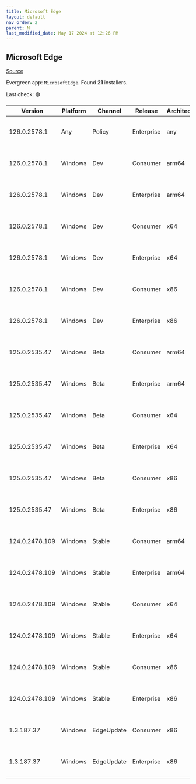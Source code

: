 ```yaml
---
title: Microsoft Edge
layout: default
nav_order: 2
parent: M
last_modified_date: May 17 2024 at 12:26 PM
---
```


## Microsoft Edge

[Source](https://www.microsoft.com/edge)

Evergreen app: `MicrosoftEdge`. Found **21** installers.

Last check: 🟢

| Version        | Platform | Channel    | Release    | Architecture | Hash                                                             | URI                                                                                                                                                                                                                                                                                                                      |
| -------------- | -------- | ---------- | ---------- | ------------ | ---------------------------------------------------------------- | ------------------------------------------------------------------------------------------------------------------------------------------------------------------------------------------------------------------------------------------------------------------------------------------------------------------------ |
| 126.0.2578.1   | Any      | Policy     | Enterprise | any          | FE7E7EA100CFCD13EC67AEB2541C62BC2BBB0B1A26E2E3EA4D0C4A3580A882E9 | [https://msedge.sf.dl.delivery.mp.microsoft.com/filestreamingservice/files/ca085dae-080b-4225-ae33-adaa33aee26a/MicrosoftEdgePolicyTemplates.cab](https://msedge.sf.dl.delivery.mp.microsoft.com/filestreamingservice/files/ca085dae-080b-4225-ae33-adaa33aee26a/MicrosoftEdgePolicyTemplates.cab)                       |
| 126.0.2578.1   | Windows  | Dev        | Consumer   | arm64        | A3533EA366821A9CA50145583C9CE3462EFA3DC56EDE79671E1E0FE7A0F5F073 | [https://msedge.sf.dl.delivery.mp.microsoft.com/filestreamingservice/files/d408c064-5d54-47ec-8723-01ad5e570a95/MicrosoftEdgeDevEnterpriseARM64.msi](https://msedge.sf.dl.delivery.mp.microsoft.com/filestreamingservice/files/d408c064-5d54-47ec-8723-01ad5e570a95/MicrosoftEdgeDevEnterpriseARM64.msi)                 |
| 126.0.2578.1   | Windows  | Dev        | Enterprise | arm64        | A3533EA366821A9CA50145583C9CE3462EFA3DC56EDE79671E1E0FE7A0F5F073 | [https://msedge.sf.dl.delivery.mp.microsoft.com/filestreamingservice/files/d408c064-5d54-47ec-8723-01ad5e570a95/MicrosoftEdgeDevEnterpriseARM64.msi](https://msedge.sf.dl.delivery.mp.microsoft.com/filestreamingservice/files/d408c064-5d54-47ec-8723-01ad5e570a95/MicrosoftEdgeDevEnterpriseARM64.msi)                 |
| 126.0.2578.1   | Windows  | Dev        | Consumer   | x64          | C4C781F5AB8F3E75AFEACA7CC5BCEBCC04412BEBA68CC71D007CFC64C56889F5 | [https://msedge.sf.dl.delivery.mp.microsoft.com/filestreamingservice/files/7f7b3666-2fc1-438b-b4a0-31521b6efd88/MicrosoftEdgeDevEnterpriseX64.msi](https://msedge.sf.dl.delivery.mp.microsoft.com/filestreamingservice/files/7f7b3666-2fc1-438b-b4a0-31521b6efd88/MicrosoftEdgeDevEnterpriseX64.msi)                     |
| 126.0.2578.1   | Windows  | Dev        | Enterprise | x64          | C4C781F5AB8F3E75AFEACA7CC5BCEBCC04412BEBA68CC71D007CFC64C56889F5 | [https://msedge.sf.dl.delivery.mp.microsoft.com/filestreamingservice/files/7f7b3666-2fc1-438b-b4a0-31521b6efd88/MicrosoftEdgeDevEnterpriseX64.msi](https://msedge.sf.dl.delivery.mp.microsoft.com/filestreamingservice/files/7f7b3666-2fc1-438b-b4a0-31521b6efd88/MicrosoftEdgeDevEnterpriseX64.msi)                     |
| 126.0.2578.1   | Windows  | Dev        | Consumer   | x86          | 3D87D08476A2AAE7DAB860C1071EF06E93DDC4DCB582CDE280F2BD328EC48D13 | [https://msedge.sf.dl.delivery.mp.microsoft.com/filestreamingservice/files/96401178-a223-4579-bd63-15ae652459d0/MicrosoftEdgeDevEnterpriseX86.msi](https://msedge.sf.dl.delivery.mp.microsoft.com/filestreamingservice/files/96401178-a223-4579-bd63-15ae652459d0/MicrosoftEdgeDevEnterpriseX86.msi)                     |
| 126.0.2578.1   | Windows  | Dev        | Enterprise | x86          | 3D87D08476A2AAE7DAB860C1071EF06E93DDC4DCB582CDE280F2BD328EC48D13 | [https://msedge.sf.dl.delivery.mp.microsoft.com/filestreamingservice/files/96401178-a223-4579-bd63-15ae652459d0/MicrosoftEdgeDevEnterpriseX86.msi](https://msedge.sf.dl.delivery.mp.microsoft.com/filestreamingservice/files/96401178-a223-4579-bd63-15ae652459d0/MicrosoftEdgeDevEnterpriseX86.msi)                     |
| 125.0.2535.47  | Windows  | Beta       | Consumer   | arm64        | 471724C9B4AF2FE671536C802D74D6F78CE5E2BDC53CAF4D0394203A16AEC357 | [https://msedge.sf.dl.delivery.mp.microsoft.com/filestreamingservice/files/5d1a7a78-1b50-4a01-a1c6-b731bfe75bec/MicrosoftEdgeBetaEnterpriseARM64.msi](https://msedge.sf.dl.delivery.mp.microsoft.com/filestreamingservice/files/5d1a7a78-1b50-4a01-a1c6-b731bfe75bec/MicrosoftEdgeBetaEnterpriseARM64.msi)               |
| 125.0.2535.47  | Windows  | Beta       | Enterprise | arm64        | 471724C9B4AF2FE671536C802D74D6F78CE5E2BDC53CAF4D0394203A16AEC357 | [https://msedge.sf.dl.delivery.mp.microsoft.com/filestreamingservice/files/5d1a7a78-1b50-4a01-a1c6-b731bfe75bec/MicrosoftEdgeBetaEnterpriseARM64.msi](https://msedge.sf.dl.delivery.mp.microsoft.com/filestreamingservice/files/5d1a7a78-1b50-4a01-a1c6-b731bfe75bec/MicrosoftEdgeBetaEnterpriseARM64.msi)               |
| 125.0.2535.47  | Windows  | Beta       | Consumer   | x64          | D3FFE738909CD5553C6CE29004DB4B0154EE275F82C9AC3016642727B1044088 | [https://msedge.sf.dl.delivery.mp.microsoft.com/filestreamingservice/files/6963e7b3-beef-4b51-be99-aac5735c14e5/MicrosoftEdgeBetaEnterpriseX64.msi](https://msedge.sf.dl.delivery.mp.microsoft.com/filestreamingservice/files/6963e7b3-beef-4b51-be99-aac5735c14e5/MicrosoftEdgeBetaEnterpriseX64.msi)                   |
| 125.0.2535.47  | Windows  | Beta       | Enterprise | x64          | D3FFE738909CD5553C6CE29004DB4B0154EE275F82C9AC3016642727B1044088 | [https://msedge.sf.dl.delivery.mp.microsoft.com/filestreamingservice/files/6963e7b3-beef-4b51-be99-aac5735c14e5/MicrosoftEdgeBetaEnterpriseX64.msi](https://msedge.sf.dl.delivery.mp.microsoft.com/filestreamingservice/files/6963e7b3-beef-4b51-be99-aac5735c14e5/MicrosoftEdgeBetaEnterpriseX64.msi)                   |
| 125.0.2535.47  | Windows  | Beta       | Consumer   | x86          | 48E109C6E1704C4A067C9832C7A4B823A1110F6D331092846E52D8C8C37BE879 | [https://msedge.sf.dl.delivery.mp.microsoft.com/filestreamingservice/files/ae302dc5-c32f-4934-9e30-238c23cec634/MicrosoftEdgeBetaEnterpriseX86.msi](https://msedge.sf.dl.delivery.mp.microsoft.com/filestreamingservice/files/ae302dc5-c32f-4934-9e30-238c23cec634/MicrosoftEdgeBetaEnterpriseX86.msi)                   |
| 125.0.2535.47  | Windows  | Beta       | Enterprise | x86          | 48E109C6E1704C4A067C9832C7A4B823A1110F6D331092846E52D8C8C37BE879 | [https://msedge.sf.dl.delivery.mp.microsoft.com/filestreamingservice/files/ae302dc5-c32f-4934-9e30-238c23cec634/MicrosoftEdgeBetaEnterpriseX86.msi](https://msedge.sf.dl.delivery.mp.microsoft.com/filestreamingservice/files/ae302dc5-c32f-4934-9e30-238c23cec634/MicrosoftEdgeBetaEnterpriseX86.msi)                   |
| 124.0.2478.109 | Windows  | Stable     | Consumer   | arm64        | D20AA1A15B273DE52A93DF5B9BA555A445FE347A07C59FF3AC4AE6C71CC56959 | [https://msedge.sf.dl.delivery.mp.microsoft.com/filestreamingservice/files/61157bb8-d4cf-4812-8ea5-f19045349cce/MicrosoftEdgeEnterpriseARM64.msi](https://msedge.sf.dl.delivery.mp.microsoft.com/filestreamingservice/files/61157bb8-d4cf-4812-8ea5-f19045349cce/MicrosoftEdgeEnterpriseARM64.msi)                       |
| 124.0.2478.109 | Windows  | Stable     | Enterprise | arm64        | D20AA1A15B273DE52A93DF5B9BA555A445FE347A07C59FF3AC4AE6C71CC56959 | [https://msedge.sf.dl.delivery.mp.microsoft.com/filestreamingservice/files/61157bb8-d4cf-4812-8ea5-f19045349cce/MicrosoftEdgeEnterpriseARM64.msi](https://msedge.sf.dl.delivery.mp.microsoft.com/filestreamingservice/files/61157bb8-d4cf-4812-8ea5-f19045349cce/MicrosoftEdgeEnterpriseARM64.msi)                       |
| 124.0.2478.109 | Windows  | Stable     | Consumer   | x64          | 89C9C545723DDFE7871A116B0822684D90FAE2D753B25B59E17E467DE87FCD76 | [https://msedge.sf.dl.delivery.mp.microsoft.com/filestreamingservice/files/e3a55f38-446d-4a35-9e82-6580ca856dee/MicrosoftEdgeEnterpriseX64.msi](https://msedge.sf.dl.delivery.mp.microsoft.com/filestreamingservice/files/e3a55f38-446d-4a35-9e82-6580ca856dee/MicrosoftEdgeEnterpriseX64.msi)                           |
| 124.0.2478.109 | Windows  | Stable     | Enterprise | x64          | 89C9C545723DDFE7871A116B0822684D90FAE2D753B25B59E17E467DE87FCD76 | [https://msedge.sf.dl.delivery.mp.microsoft.com/filestreamingservice/files/e3a55f38-446d-4a35-9e82-6580ca856dee/MicrosoftEdgeEnterpriseX64.msi](https://msedge.sf.dl.delivery.mp.microsoft.com/filestreamingservice/files/e3a55f38-446d-4a35-9e82-6580ca856dee/MicrosoftEdgeEnterpriseX64.msi)                           |
| 124.0.2478.109 | Windows  | Stable     | Consumer   | x86          | 561790D26753EAED4B240E42B8A2FAB1B56B86FD37FA68D9CD225E8E34767C7C | [https://msedge.sf.dl.delivery.mp.microsoft.com/filestreamingservice/files/d1103a29-4951-4f4e-9e22-229ff3d4f216/MicrosoftEdgeEnterpriseX86.msi](https://msedge.sf.dl.delivery.mp.microsoft.com/filestreamingservice/files/d1103a29-4951-4f4e-9e22-229ff3d4f216/MicrosoftEdgeEnterpriseX86.msi)                           |
| 124.0.2478.109 | Windows  | Stable     | Enterprise | x86          | 561790D26753EAED4B240E42B8A2FAB1B56B86FD37FA68D9CD225E8E34767C7C | [https://msedge.sf.dl.delivery.mp.microsoft.com/filestreamingservice/files/d1103a29-4951-4f4e-9e22-229ff3d4f216/MicrosoftEdgeEnterpriseX86.msi](https://msedge.sf.dl.delivery.mp.microsoft.com/filestreamingservice/files/d1103a29-4951-4f4e-9e22-229ff3d4f216/MicrosoftEdgeEnterpriseX86.msi)                           |
| 1.3.187.37     | Windows  | EdgeUpdate | Consumer   | x86          | 503088D22461FEE5D7B6B011609D73FFD5869D3ACE1DBB0F00F8F3B9D122C514 | [https://msedge.sf.dl.delivery.mp.microsoft.com/filestreamingservice/files/a2fa84fe-796b-4f80-b1cd-f4d1f5731aa8/MicrosoftEdgeUpdateSetup_X86_1.3.187.37.exe](https://msedge.sf.dl.delivery.mp.microsoft.com/filestreamingservice/files/a2fa84fe-796b-4f80-b1cd-f4d1f5731aa8/MicrosoftEdgeUpdateSetup_X86_1.3.187.37.exe) |
| 1.3.187.37     | Windows  | EdgeUpdate | Enterprise | x86          | 503088D22461FEE5D7B6B011609D73FFD5869D3ACE1DBB0F00F8F3B9D122C514 | [https://msedge.sf.dl.delivery.mp.microsoft.com/filestreamingservice/files/a2fa84fe-796b-4f80-b1cd-f4d1f5731aa8/MicrosoftEdgeUpdateSetup_X86_1.3.187.37.exe](https://msedge.sf.dl.delivery.mp.microsoft.com/filestreamingservice/files/a2fa84fe-796b-4f80-b1cd-f4d1f5731aa8/MicrosoftEdgeUpdateSetup_X86_1.3.187.37.exe) |
